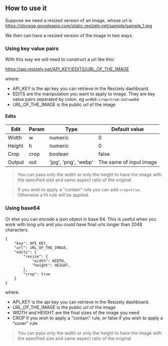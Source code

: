 ## How to use it

Suppose we need a resized version of an image, whose url is https://storage.googleapis.com/static.resizely.net/sample/sample_1.jpg

We then can have a resized version of the image in two ways.

### Using key value pairs

With this way we will need to construct a url like this:

https://api.resizely.net/API_KEY/EDITS/URL_OF_THE_IMAGE

where:

- API_KEY is the api key you can retrieve in the Resizely dashboard.
- EDITS are the manipulation you want to apply to image. They are key value pairs separated by colon. eg `w=960:crop=true:out=webb`
- URL_OF_THE_IMAGE is the public url of the image

#### Edits

| Edit   | Param | Type                 | Default value           |
| ------ | ----- | -------------------- | ----------------------- |
| Width  | w     | numeric              | 0                       |
| Height | h     | numeric              | 0                       |
| Crop   | crop  | boolean              | false                   |
| Output | out   | 'jpg', 'png', 'webp' | The same of input image |

> You can pass only the width or only the height to have the image with the specified size and same aspect ratio of the original

> If you wish to apply a "contain" rule you can add `crop=true`. Otherwise a fit rule will be applied.

### Using base64

Or else you can encode a json object in base 64.
This is useful when you work with long urls and you could have final urls longer than 2048 characters.

```
{
	"key": API_KEY,
	"url": URL_OF_THE_IMAGE,
	"edits": {
		"resize": {
			"width": WIDTH,
			"height": HEIGHT,
		},
		"crop": true
	}
}
```

where:

- API_KEY is the api key you can retrieve in the Resizely dashboard.
- URL_OF_THE_IMAGE is the public url of the image
- WIDTH and HEIGHT are the final sizes of the image you need
- CROP if you wish to apply a "contain" rule, or false if you wish to apply a "cover" rule

> You can pass only the width or only the height to have the image with the specified size and same aspect ratio of the original
